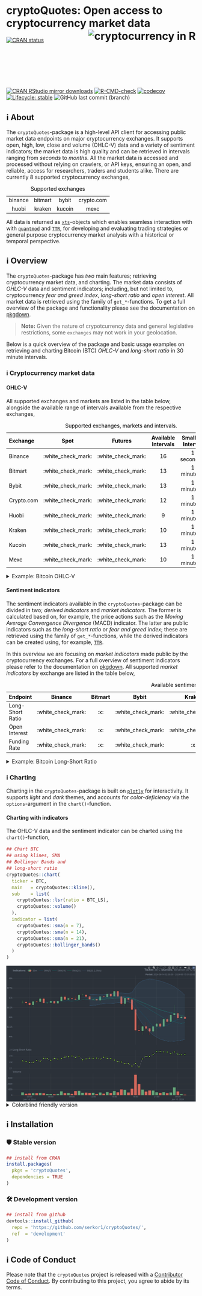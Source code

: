 
<!-- README.md is generated from README.Rmd. Please edit that file -->

# cryptoQuotes: Open access to cryptocurrency market data <a href="https://serkor1.github.io/cryptoQuotes/"><img src="man/figures/logo.png" align="right" height="154" alt="cryptocurrency in R"/></a>

<!-- badges: start -->

[![CRAN
status](https://www.r-pkg.org/badges/version/cryptoQuotes)](https://CRAN.R-project.org/package=cryptoQuotes)
[![CRAN RStudio mirror
downloads](https://cranlogs.r-pkg.org/badges/last-month/cryptoQuotes?color=blue)](https://r-pkg.org/pkg/cryptoQuotes)
[![R-CMD-check](https://github.com/serkor1/cryptoQuotes/actions/workflows/R-CMD-check.yaml/badge.svg)](https://github.com/serkor1/cryptoQuotes/actions/workflows/R-CMD-check.yaml)
[![codecov](https://codecov.io/gh/serkor1/cryptoQuotes/graph/badge.svg?token=D7NF1BPVL5)](https://app.codecov.io/gh/serkor1/cryptoQuotes)
[![Lifecycle:
stable](https://img.shields.io/badge/lifecycle-stable-brightgreen.svg)](https://lifecycle.r-lib.org/articles/stages.html#stable)
![GitHub last commit
(branch)](https://img.shields.io/github/last-commit/serkor1/cryptoQuotes/development)
<!-- badges: end -->

## :information_source: About

The `cryptoQuotes`-package is a high-level API client for accessing
public market data endpoints on major cryptocurrency exchanges. It
supports open, high, low, close and volume (OHLC-V) data and a variety
of sentiment indicators; the market data is high quality and can be
retrieved in intervals ranging from *seconds* to *months*. All the
market data is accessed and processed without relying on crawlers, or
API keys, ensuring an open, and reliable, access for researchers,
traders and students alike. There are currently 8 supported
cryptocurrency exchanges,

<div align="center">

<table style="width:100%; color: black; margin-left: auto; margin-right: auto;" class="table">
<caption>
Supported exchanges
</caption>
<tbody>
<tr>
<td style="text-align:center;">
binance
</td>
<td style="text-align:center;">
bitmart
</td>
<td style="text-align:center;">
bybit
</td>
<td style="text-align:center;">
crypto.com
</td>
</tr>
<tr>
<td style="text-align:center;">
huobi
</td>
<td style="text-align:center;">
kraken
</td>
<td style="text-align:center;">
kucoin
</td>
<td style="text-align:center;">
mexc
</td>
</tr>
</tbody>
</table>

</div>

All data is returned as
[`xts`](https://github.com/joshuaulrich/xts)-objects which enables
seamless interaction with with
[`quantmod`](https://github.com/joshuaulrich/quantmod) and
[`TTR`](https://github.com/joshuaulrich/TTR), for developing and
evaluating trading strategies or general purpose cryptocurrency market
analysis with a historical or temporal perspective.

## :information_source: Overview

The `cryptoQuotes`-package has *two* main features; retrieving
cryptocurrency market data, and charting. The market data consists of
*OHLC-V* data and sentiment indicators; including, but not limited to,
cryptocurrency *fear and greed index*, *long-short ratio* and *open
interest*. All market data is retrieved using the family of
`get_*`-functions. To get a full overview of the package and
functionality please see the documentation on
[pkgdown](https://serkor1.github.io/cryptoQuotes/).

> **Note:** Given the nature of crypotcurrency data and general
> legislative restrictions, some `exchanges` may not work in your
> geolocation.

Below is a quick overview of the package and basic usage examples on
retrieving and charting Bitcoin (BTC) *OHLC-V* and *long-short ratio* in
30 minute intervals.

### :information_source: Cryptocurrency market data

#### OHLC-V

All supported exchanges and markets are listed in the table below,
alongside the available range of intervals available from the respective
exchanges,

<div align="center">

<table style="width:100%; color: black; margin-left: auto; margin-right: auto;" class="table">
<caption>
Supported exchanges, markets and intervals.
</caption>
<thead>
<tr>
<th style="text-align:left;">
Exchange
</th>
<th style="text-align:center;">
Spot
</th>
<th style="text-align:center;">
Futures
</th>
<th style="text-align:center;">
Available Intervals
</th>
<th style="text-align:center;">
Smallest Interval
</th>
<th style="text-align:center;">
Biggest Interval
</th>
</tr>
</thead>
<tbody>
<tr>
<td style="text-align:left;">
Binance
</td>
<td style="text-align:center;">
:white_check_mark:
</td>
<td style="text-align:center;">
:white_check_mark:
</td>
<td style="text-align:center;">
16
</td>
<td style="text-align:center;">
1 second(s)
</td>
<td style="text-align:center;">
1 month(s)
</td>
</tr>
<tr>
<td style="text-align:left;">
Bitmart
</td>
<td style="text-align:center;">
:white_check_mark:
</td>
<td style="text-align:center;">
:white_check_mark:
</td>
<td style="text-align:center;">
13
</td>
<td style="text-align:center;">
1 minute(s)
</td>
<td style="text-align:center;">
1 week(s)
</td>
</tr>
<tr>
<td style="text-align:left;">
Bybit
</td>
<td style="text-align:center;">
:white_check_mark:
</td>
<td style="text-align:center;">
:white_check_mark:
</td>
<td style="text-align:center;">
13
</td>
<td style="text-align:center;">
1 minute(s)
</td>
<td style="text-align:center;">
1 month(s)
</td>
</tr>
<tr>
<td style="text-align:left;">
Crypto.com
</td>
<td style="text-align:center;">
:white_check_mark:
</td>
<td style="text-align:center;">
:white_check_mark:
</td>
<td style="text-align:center;">
12
</td>
<td style="text-align:center;">
1 minute(s)
</td>
<td style="text-align:center;">
1 month(s)
</td>
</tr>
<tr>
<td style="text-align:left;">
Huobi
</td>
<td style="text-align:center;">
:white_check_mark:
</td>
<td style="text-align:center;">
:white_check_mark:
</td>
<td style="text-align:center;">
9
</td>
<td style="text-align:center;">
1 minute(s)
</td>
<td style="text-align:center;">
1 month(s)
</td>
</tr>
<tr>
<td style="text-align:left;">
Kraken
</td>
<td style="text-align:center;">
:white_check_mark:
</td>
<td style="text-align:center;">
:white_check_mark:
</td>
<td style="text-align:center;">
10
</td>
<td style="text-align:center;">
1 minute(s)
</td>
<td style="text-align:center;">
2 week(s)
</td>
</tr>
<tr>
<td style="text-align:left;">
Kucoin
</td>
<td style="text-align:center;">
:white_check_mark:
</td>
<td style="text-align:center;">
:white_check_mark:
</td>
<td style="text-align:center;">
13
</td>
<td style="text-align:center;">
1 minute(s)
</td>
<td style="text-align:center;">
1 week(s)
</td>
</tr>
<tr>
<td style="text-align:left;">
Mexc
</td>
<td style="text-align:center;">
:white_check_mark:
</td>
<td style="text-align:center;">
:white_check_mark:
</td>
<td style="text-align:center;">
10
</td>
<td style="text-align:center;">
1 minute(s)
</td>
<td style="text-align:center;">
1 month(s)
</td>
</tr>
</tbody>
</table>

</div>

<details>
<summary>
Example: Bitcoin OHLC-V
</summary>

Get USDT denominated Bitcoin (BTC) on the spot market from Binance in
`30m`-intervals using the `get_quote()`-function,

``` r
## BTC OHLC prices
## from Binance spot market
## in 30 minute intervals
BTC <- cryptoQuotes::get_quote(
  ticker   = 'BTCUSDT',
  source   = 'binance',
  futures  = FALSE,
  interval = '30m',
  from     = Sys.Date() - 1 
)
```

<div align="center">

<table style="width:100%; color: black; margin-left: auto; margin-right: auto;" class="table">
<caption>
Bitcoin (BTC) OHLC-V data
</caption>
<thead>
<tr>
<th style="text-align:left;">
index
</th>
<th style="text-align:center;">
open
</th>
<th style="text-align:center;">
high
</th>
<th style="text-align:center;">
low
</th>
<th style="text-align:center;">
close
</th>
<th style="text-align:left;">
volume
</th>
</tr>
</thead>
<tbody>
<tr>
<td style="text-align:left;">
2024-06-14 22:30:00
</td>
<td style="text-align:center;">
65904.02
</td>
<td style="text-align:center;">
65970.23
</td>
<td style="text-align:center;">
65684.51
</td>
<td style="text-align:center;">
65766.41
</td>
<td style="text-align:left;">
359.54263
</td>
</tr>
<tr>
<td style="text-align:left;">
2024-06-14 23:00:00
</td>
<td style="text-align:center;">
65766.41
</td>
<td style="text-align:center;">
66116
</td>
<td style="text-align:center;">
65725.77
</td>
<td style="text-align:center;">
66115.99
</td>
<td style="text-align:left;">
471.45724
</td>
</tr>
<tr>
<td style="text-align:left;">
2024-06-14 23:30:00
</td>
<td style="text-align:center;">
66116
</td>
<td style="text-align:center;">
66627.52
</td>
<td style="text-align:center;">
66024.05
</td>
<td style="text-align:center;">
66196.01
</td>
<td style="text-align:left;">
1371.69275
</td>
</tr>
<tr>
<td style="text-align:left;">
2024-06-15
</td>
<td style="text-align:center;">
66196.01
</td>
<td style="text-align:center;">
66252
</td>
<td style="text-align:center;">
65882.35
</td>
<td style="text-align:center;">
65965.2
</td>
<td style="text-align:left;">
652.98617
</td>
</tr>
<tr>
<td style="text-align:left;">
2024-06-15 00:30:00
</td>
<td style="text-align:center;">
65965.2
</td>
<td style="text-align:center;">
66059.13
</td>
<td style="text-align:center;">
65932.01
</td>
<td style="text-align:center;">
66014.01
</td>
<td style="text-align:left;">
216.04381
</td>
</tr>
<tr>
<td style="text-align:left;">
2024-06-15 01:00:00
</td>
<td style="text-align:center;">
66014.01
</td>
<td style="text-align:center;">
66014.01
</td>
<td style="text-align:center;">
65920.01
</td>
<td style="text-align:center;">
65927.72
</td>
<td style="text-align:left;">
84.35921
</td>
</tr>
</tbody>
</table>

</div>

------------------------------------------------------------------------

</details>

#### Sentiment indicators

The sentiment indicators available in the `cryptoQuotes`-package can be
divided in two; *derived indicators* and *market indicators*. The former
is calculated based on, for example, the price actions such as the
*Moving Average Convergence Divergence* (MACD) indicator. The latter are
public indicators such as the *long-short ratio* or *fear and greed
index*; these are retrieved using the family of `get_*`-functions, while
the derived indicators can be created using, for example,
[`TTR`](https://github.com/joshuaulrich/TTR).

In this overview we are focusing on *market indicators* made public by
the cryptocurrency exchanges. For a full overview of sentiment
indicators please refer to the documentation on
[pkgdown](https://serkor1.github.io/cryptoQuotes/). All supported
*market indicators* by exchange are listed in the table below,

<div align="center">

<table class="table" style="color: black; margin-left: auto; margin-right: auto;">
<caption>
Available sentiment indicators by exchange
</caption>
<thead>
<tr>
<th style="text-align:left;">
Endpoint
</th>
<th style="text-align:center;">
Binance
</th>
<th style="text-align:center;">
Bitmart
</th>
<th style="text-align:center;">
Bybit
</th>
<th style="text-align:center;">
Kraken
</th>
<th style="text-align:center;">
Kucoin
</th>
<th style="text-align:left;">
Crypto.com
</th>
<th style="text-align:center;">
mexc
</th>
<th style="text-align:center;">
huobi
</th>
</tr>
</thead>
<tbody>
<tr>
<td style="text-align:left;">
Long-Short Ratio
</td>
<td style="text-align:center;">
:white_check_mark:
</td>
<td style="text-align:center;">
:x:
</td>
<td style="text-align:center;">
:white_check_mark:
</td>
<td style="text-align:center;">
:white_check_mark:
</td>
<td style="text-align:center;">
:x:
</td>
<td style="text-align:left;">
:x:
</td>
<td style="text-align:center;">
:x:
</td>
<td style="text-align:center;">
:x:
</td>
</tr>
<tr>
<td style="text-align:left;">
Open Interest
</td>
<td style="text-align:center;">
:white_check_mark:
</td>
<td style="text-align:center;">
:x:
</td>
<td style="text-align:center;">
:white_check_mark:
</td>
<td style="text-align:center;">
:white_check_mark:
</td>
<td style="text-align:center;">
:x:
</td>
<td style="text-align:left;">
:x:
</td>
<td style="text-align:center;">
:x:
</td>
<td style="text-align:center;">
:x:
</td>
</tr>
<tr>
<td style="text-align:left;">
Funding Rate
</td>
<td style="text-align:center;">
:white_check_mark:
</td>
<td style="text-align:center;">
:x:
</td>
<td style="text-align:center;">
:white_check_mark:
</td>
<td style="text-align:center;">
:x:
</td>
<td style="text-align:center;">
:white_check_mark:
</td>
<td style="text-align:left;">
:white_check_mark:
</td>
<td style="text-align:center;">
:white_check_mark:
</td>
<td style="text-align:center;">
:x:
</td>
</tr>
</tbody>
</table>

</div>

<details>
<summary>
Example: Bitcoin Long-Short Ratio
</summary>

Get the *long-short ratio* on Bitcoin (BTC) using the
`get_lsratio()`-function,

``` r
## BTC OHLC prices
## from Binance spot market
## in 30 minute intervals
BTC_LS <- cryptoQuotes::get_lsratio(
  ticker   = 'BTCUSDT',
  source   = 'binance',
  interval = '30m',
  from     = Sys.Date() - 1 
)
```

<div align="center">

<table style="width:100%; color: black; margin-left: auto; margin-right: auto;" class="table">
<caption>
Long-Short Ratio on Bitcoin (BTC)
</caption>
<thead>
<tr>
<th style="text-align:left;">
index
</th>
<th style="text-align:center;">
long
</th>
<th style="text-align:center;">
short
</th>
<th style="text-align:center;">
ls_ratio
</th>
</tr>
</thead>
<tbody>
<tr>
<td style="text-align:left;">
2024-06-14 22:30:00
</td>
<td style="text-align:center;">
0.703
</td>
<td style="text-align:center;">
0.297
</td>
<td style="text-align:center;">
2.362
</td>
</tr>
<tr>
<td style="text-align:left;">
2024-06-14 23:00:00
</td>
<td style="text-align:center;">
0.7
</td>
<td style="text-align:center;">
0.3
</td>
<td style="text-align:center;">
2.338
</td>
</tr>
<tr>
<td style="text-align:left;">
2024-06-14 23:30:00
</td>
<td style="text-align:center;">
0.703
</td>
<td style="text-align:center;">
0.297
</td>
<td style="text-align:center;">
2.365
</td>
</tr>
<tr>
<td style="text-align:left;">
2024-06-15
</td>
<td style="text-align:center;">
0.7
</td>
<td style="text-align:center;">
0.3
</td>
<td style="text-align:center;">
2.33
</td>
</tr>
<tr>
<td style="text-align:left;">
2024-06-15 00:30:00
</td>
<td style="text-align:center;">
0.699
</td>
<td style="text-align:center;">
0.301
</td>
<td style="text-align:center;">
2.319
</td>
</tr>
<tr>
<td style="text-align:left;">
2024-06-15 01:00:00
</td>
<td style="text-align:center;">
0.699
</td>
<td style="text-align:center;">
0.301
</td>
<td style="text-align:center;">
2.323
</td>
</tr>
</tbody>
</table>

</div>

------------------------------------------------------------------------

</details>

### :information_source: Charting

Charting in the `cryptoQuotes`-package is built on
[`plotly`](https://github.com/plotly/plotly.R) for interactivity. It
supports *light* and *dark* themes, and accounts for *color-deficiency*
via the `options`-argument in the `chart()`-function.

#### Charting with indicators

The OHLC-V data and the sentiment indicator can be charted using the
`chart()`-function,

``` r
## Chart BTC
## using klines, SMA
## Bollinger Bands and
## long-short ratio
cryptoQuotes::chart(
  ticker = BTC,
  main   = cryptoQuotes::kline(),
  sub    = list(
    cryptoQuotes::lsr(ratio = BTC_LS),
    cryptoQuotes::volume()
  ),
  indicator = list(
    cryptoQuotes::sma(n = 7),
    cryptoQuotes::sma(n = 14),
    cryptoQuotes::sma(n = 21),
    cryptoQuotes::bollinger_bands()
  )
)
```

<img src="man/figures/README-chartquote-1.png" alt="cryptocurrency charts in R" style="display: block; margin: auto;" />

<details>
<summary>
Colorblind friendly version
</summary>

#### Charting with indicators (colorblind friendly)

``` r
## Chart BTC
## using klines, SMA
## Bollinger Bands and 
## ling-short ratio with color-deficiency
cryptoQuotes::chart(
  ticker = BTC,
  main   = cryptoQuotes::kline(),
  sub    = list(
    cryptoQuotes::lsr(ratio = BTC_LS),
    cryptoQuotes::volume()
  ),
  indicator = list(
    cryptoQuotes::sma(n = 7),
    cryptoQuotes::sma(n = 14),
    cryptoQuotes::sma(n = 21),
    cryptoQuotes::bollinger_bands()
  ),
  options = list(
    deficiency = TRUE
  )
)
```

<img src="man/figures/README-chartquote(deficiency)-1.png" alt="cryptocurrency charts in R" style="display: block; margin: auto;" />

------------------------------------------------------------------------

</details>

## :information_source: Installation

### :shield: Stable version

``` r
## install from CRAN
install.packages(
  pkgs = 'cryptoQuotes',
  dependencies = TRUE
)
```

### :hammer_and_wrench: Development version

``` r
## install from github
devtools::install_github(
  repo = 'https://github.com/serkor1/cryptoQuotes/',
  ref  = 'development'
)
```

## :information_source: Code of Conduct

Please note that the `cryptoQuotes` project is released with a
[Contributor Code of
Conduct](https://serkor1.github.io/cryptoQuotes/CODE_OF_CONDUCT.html).
By contributing to this project, you agree to abide by its terms.
